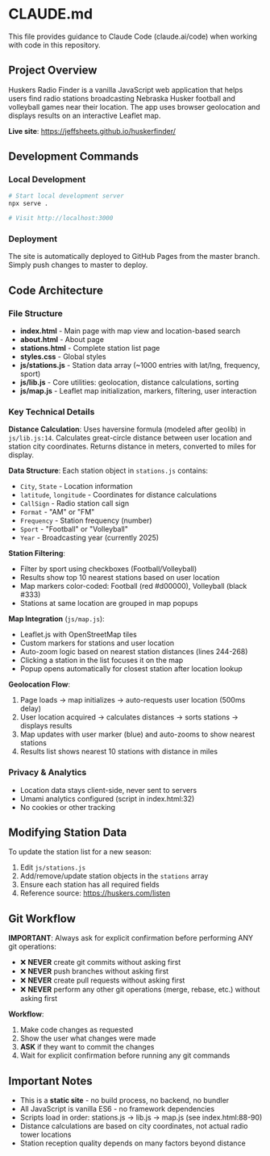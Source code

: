 # CLAUDE.md

This file provides guidance to Claude Code (claude.ai/code) when working with code in this repository.

## Project Overview

Huskers Radio Finder is a vanilla JavaScript web application that helps users find radio stations broadcasting Nebraska Husker football and volleyball games near their location. The app uses browser geolocation and displays results on an interactive Leaflet map.

**Live site**: https://jeffsheets.github.io/huskerfinder/

## Development Commands

### Local Development
```bash
# Start local development server
npx serve .

# Visit http://localhost:3000
```

### Deployment
The site is automatically deployed to GitHub Pages from the master branch. Simply push changes to master to deploy.

## Code Architecture

### File Structure
- **index.html** - Main page with map view and location-based search
- **about.html** - About page
- **stations.html** - Complete station list page
- **styles.css** - Global styles
- **js/stations.js** - Station data array (~1000 entries with lat/lng, frequency, sport)
- **js/lib.js** - Core utilities: geolocation, distance calculations, sorting
- **js/map.js** - Leaflet map initialization, markers, filtering, user interaction

### Key Technical Details

**Distance Calculation**: Uses haversine formula (modeled after geolib) in `js/lib.js:14`. Calculates great-circle distance between user location and station city coordinates. Returns distance in meters, converted to miles for display.

**Data Structure**: Each station object in `stations.js` contains:
- `City`, `State` - Location information
- `latitude`, `longitude` - Coordinates for distance calculations
- `CallSign` - Radio station call sign
- `Format` - "AM" or "FM"
- `Frequency` - Station frequency (number)
- `Sport` - "Football" or "Volleyball"
- `Year` - Broadcasting year (currently 2025)

**Station Filtering**:
- Filter by sport using checkboxes (Football/Volleyball)
- Results show top 10 nearest stations based on user location
- Map markers color-coded: Football (red #d00000), Volleyball (black #333)
- Stations at same location are grouped in map popups

**Map Integration** (`js/map.js`):
- Leaflet.js with OpenStreetMap tiles
- Custom markers for stations and user location
- Auto-zoom logic based on nearest station distances (lines 244-268)
- Clicking a station in the list focuses it on the map
- Popup opens automatically for closest station after location lookup

**Geolocation Flow**:
1. Page loads → map initializes → auto-requests user location (500ms delay)
2. User location acquired → calculates distances → sorts stations → displays results
3. Map updates with user marker (blue) and auto-zooms to show nearest stations
4. Results list shows nearest 10 stations with distance in miles

### Privacy & Analytics
- Location data stays client-side, never sent to servers
- Umami analytics configured (script in index.html:32)
- No cookies or other tracking

## Modifying Station Data

To update the station list for a new season:
1. Edit `js/stations.js`
2. Add/remove/update station objects in the `stations` array
3. Ensure each station has all required fields
4. Reference source: https://huskers.com/listen

## Git Workflow

**IMPORTANT**: Always ask for explicit confirmation before performing ANY git operations:

- ❌ **NEVER** create git commits without asking first
- ❌ **NEVER** push branches without asking first
- ❌ **NEVER** create pull requests without asking first
- ❌ **NEVER** perform any other git operations (merge, rebase, etc.) without asking first

**Workflow**:
1. Make code changes as requested
2. Show the user what changes were made
3. **ASK** if they want to commit the changes
4. Wait for explicit confirmation before running any git commands

## Important Notes

- This is a **static site** - no build process, no backend, no bundler
- All JavaScript is vanilla ES6 - no framework dependencies
- Scripts load in order: stations.js → lib.js → map.js (see index.html:88-90)
- Distance calculations are based on city coordinates, not actual radio tower locations
- Station reception quality depends on many factors beyond distance
